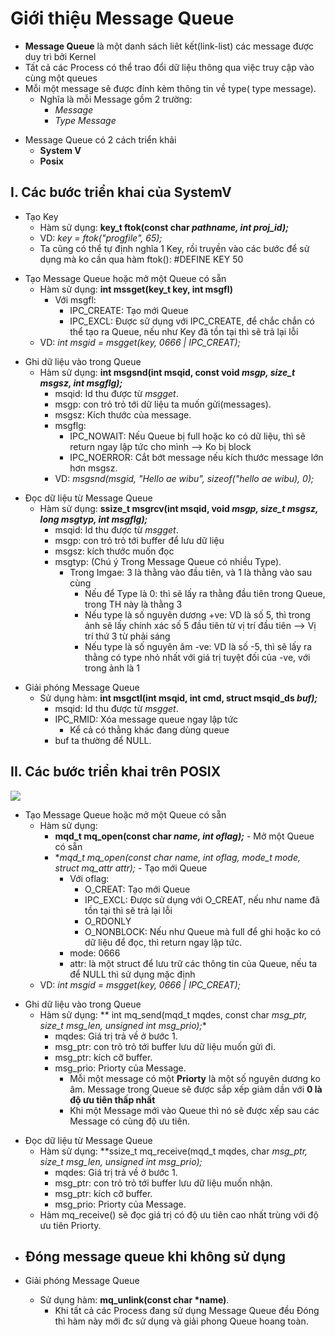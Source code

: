 # Giới thiệu Message Queue

- **Message Queue** là một danh sách liêt kết(link-list) các message được duy trì bởi Kernel
- Tất cả các Process có thể trao đổi dữ liệu thông qua việc truy cập vào cùng một queues
- Mỗi một message sẽ được đính kèm thông tin về type( type message).
    - Nghĩa là mỗi Message gồm 2 trường:    
        - *Message* 
        - *Type Message*
<div></div>

- Message Queue có 2 cách triển khải
  - **System V**
  - **Posix**

## I. Các bước triển khai của SystemV

- Tạo Key
    - Hàm sử dụng: **key_t ftok(const char *pathname, int proj_id);***
    - VD: *key = ftok("progfile", 65);*
    - Ta cũng có thể tự định nghĩa 1 Key, rồi truyền vào các bước để sử dụng mà ko cần qua hàm ftok(): #DEFINE KEY 50
<div></div>

- Tạo Message Queue hoặc mở một Queue có sẵn
  - Hàm sử dụng: **int mssget(key_t key, int msgfl)**
    - Với msgfl:
      - IPC_CREATE: Tạo mới Queue
      - IPC_EXCL: Được sử dụng với IPC_CREATE, để chắc chắn có thể tạo ra Queue, nếu như Key đã tồn tại thì sẽ trả lại lỗi
  - VD: *int msgid = msgget(key, 0666 | IPC_CREAT);*
<div></div>

- Ghi dữ liệu vào trong Queue
  - Hàm sử dụng: **int msgsnd(int msqid, const void *msgp, size_t msgsz, int msgflg);***
    - msqid: Id thu được từ *msgget*.
    - msgp: con trỏ trỏ tới dữ liệu ta muốn gửi(messages).
    - msgsz: Kích thước của message.
    - msgflg: 
      - IPC_NOWAIT: Nếu Queue bị full hoặc ko có dữ liệu, thì sẽ return ngay lập tức cho mình --> Ko bị block
      - IPC_NOERROR: Cắt bớt message nếu kích thước message lớn hơn msgsz.
    - VD: *msgsnd(msgid, "Hello ae wibu", sizeof("hello ae wibu), 0);*
<div></div>

- Đọc dữ liệu từ Message Queue
  - Hàm sử dụng: **ssize_t msgrcv(int msqid, void *msgp, size_t msgsz, long msgtyp, int msgflg);***
    - msqid: Id thu được từ *msgget*.
    - msgp: con trỏ trỏ tới buffer để lưu dữ liệu
    - msgsz: kích thước muốn đọc
    - msgtyp: (Chú ý Trong Message Queue có nhiều Type). 
      - Trong Imgae: 3 là thằng vào đầu tiên, và 1 là thằng vào sau cùng
        - Nếu để Type là 0: thì sẽ lấy ra thằng đầu tiên trong Queue, trong TH này là thằng 3
        - Nếu type là số nguyên dương +ve: VD là số 5, thì trong ảnh sẽ lấy chính xác số 5 đầu tiên từ vị trí đầu tiên --> Vị trí thứ 3 từ phải sáng
        - Nếu type là số nguyên âm -ve: VD là số -5, thì sẽ lấy ra thằng có type nhỏ nhất với giá trị tuyệt đối của -ve, với trong ảnh là 1
<div></div>

- Giải phóng Message Queue
  - Sử dụng hàm: **int msgctl(int msqid, int cmd, struct msqid_ds *buf);***
    - msqid: Id thu được từ *msgget*.
    - IPC_RMID: Xóa message queue ngay lập tức
        - Kể cả có thằng khác đang dùng queue
    - buf ta thường để NULL.


## II. Các bước triển khai trên POSIX

![](2022-06-27-12-40-03.png)

- Tạo Message Queue hoặc mở một Queue có sẵn
  - Hàm sử dụng: 
    - **mqd_t mq_open(const char *name, int oflag);*** - Mở một Queue có sẵn
    - **mqd_t mq_open(const char *name, int oflag, mode_t mode, struct mq_attr *attr);*** - Tạo mới Queue
      - Với oflag:
        - O_CREAT: Tạo mới Queue
        - IPC_EXCL: Được sử dụng với O_CREAT, nếu như name đã tồn tại thì sẽ trả lại lỗi
        - O_RDONLY
        - O_NONBLOCK: Nếu như Queue mà full để ghi hoặc ko có dữ liệu để đọc, thì return ngay lập tức.
      - mode: 0666
      - attr: là một struct để lưu trữ các thông tin của Queue, nếu ta để NULL thì sử dụng mặc định
  - VD: *int msgid = msgget(key, 0666 | IPC_CREAT);*
<div></div>

- Ghi dữ liệu vào trong Queue
  - Hàm sử dụng: **   int mq_send(mqd_t mqdes, const char *msg_ptr, size_t msg_len, unsigned int msg_prio);**
    - mqdes: Giá trị trả về ở bước 1.
    - msg_ptr: con trỏ trỏ tới buffer lưu dữ liệu muốn gửi đi.
    - msg_ptr: kích cỡ buffer.
    - msg_prio: Priorty của Message.
      - Mỗi một message có một **Priorty** là một số nguyên dương ko âm. Message trong Queue sẽ được sắp xếp giảm dần với **0 là độ ưu tiên thấp nhất**
      - Khi một Message mới vào Queue thì nó sẽ được xếp sau các Message có cùng độ ưu tiên.
<div></div>

- Đọc dữ liệu từ Message Queue
  - Hàm sử dụng: **ssize_t mq_receive(mqd_t mqdes, char *msg_ptr, size_t msg_len, unsigned int *msg_prio);**
    - mqdes: Giá trị trả về ở bước 1.
    - msg_ptr: con trỏ trỏ tới buffer lưu dữ liệu muốn nhận.
    - msg_ptr: kích cỡ buffer.
    - msg_prio: Priorty của Message.
  - Hàm mq_receive() sẽ đọc giá trị có độ ưu tiên cao nhất trùng với độ ưu tiên Priorty.
<div></div>

- Đóng message queue khi không sử dụng
  - 

- Giải phóng Message Queue
  - Sử dụng hàm: **mq_unlink(const char *name)**.
    - Khi tất cả các Process đang sử dụng Message Queue đều Đóng thì hàm này mới đc sử dụng và giải phong Queue hoang toàn.